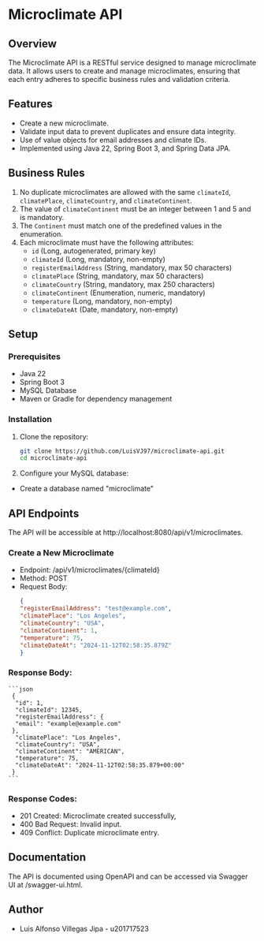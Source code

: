 # Microclimate API

## Overview

The Microclimate API is a RESTful service designed to manage microclimate data. It allows users to create and manage microclimates, ensuring that each entry adheres to specific business rules and validation criteria.

## Features

- Create a new microclimate.
- Validate input data to prevent duplicates and ensure data integrity.
- Use of value objects for email addresses and climate IDs.
- Implemented using Java 22, Spring Boot 3, and Spring Data JPA.

## Business Rules

1. No duplicate microclimates are allowed with the same `climateId`, `climatePlace`, `climateCountry`, and `climateContinent`.
2. The value of `climateContinent` must be an integer between 1 and 5 and is mandatory.
3. The `Continent` must match one of the predefined values in the enumeration.
4. Each microclimate must have the following attributes:
    - `id` (Long, autogenerated, primary key)
    - `climateId` (Long, mandatory, non-empty)
    - `registerEmailAddress` (String, mandatory, max 50 characters)
    - `climatePlace` (String, mandatory, max 50 characters)
    - `climateCountry` (String, mandatory, max 250 characters)
    - `climateContinent` (Enumeration, numeric, mandatory)
    - `temperature` (Long, mandatory, non-empty)
    - `climateDateAt` (Date, mandatory, non-empty)

## Setup

### Prerequisites

- Java 22
- Spring Boot 3
- MySQL Database
- Maven or Gradle for dependency management

### Installation

1. Clone the repository:
   ```bash
   git clone https://github.com/LuisVJ97/microclimate-api.git
   cd microclimate-api
2. Configure your MySQL database:

-  Create a database named "microclimate"


## API Endpoints

The API will be accessible at http://localhost:8080/api/v1/microclimates.

### Create a New Microclimate
- Endpoint: /api/v1/microclimates/{climateId}
- Method: POST
- Request Body:
    ```json
    {
  "registerEmailAddress": "test@example.com",
  "climatePlace": "Los Angeles",
  "climateCountry": "USA",
  "climateContinent": 1,
  "temperature": 75,
  "climateDateAt": "2024-11-12T02:58:35.879Z"
  }
    ```
### Response Body:
    ```json
     {
      "id": 1,
      "climateId": 12345,
      "registerEmailAddress": {
      "email": "example@example.com"
     },
      "climatePlace": "Los Angeles",
      "climateCountry": "USA",
      "climateContinent": "AMERICAN",
      "temperature": 75,
      "climateDateAt": "2024-11-12T02:58:35.879+00:00"
     } 
    ```
### Response Codes:

  - 201 Created: Microclimate created successfully,
  -  400 Bad Request: Invalid input.
  -  409 Conflict: Duplicate microclimate entry.

## Documentation
The API is documented using OpenAPI and can be accessed via Swagger UI at /swagger-ui.html.

## Author

- Luis Alfonso Villegas Jipa - u201717523
    
  